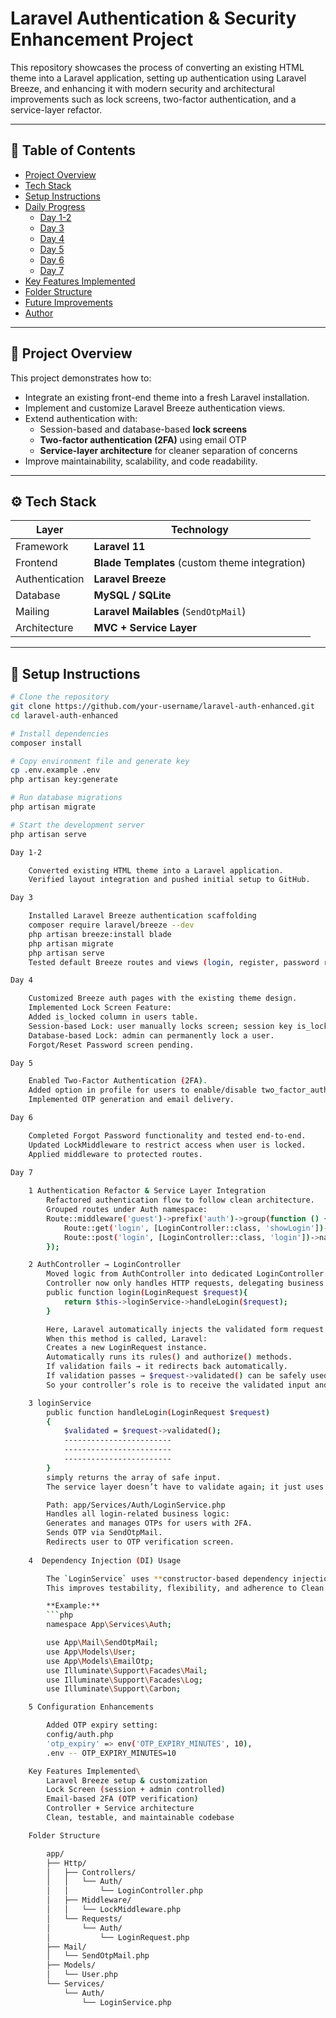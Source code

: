 # Laravel Authentication & Security Enhancement Project

This repository showcases the process of converting an existing HTML theme into a Laravel application, setting up authentication using Laravel Breeze, and enhancing it with modern security and architectural improvements such as lock screens, two-factor authentication, and a service-layer refactor.

---

## 📑 Table of Contents
- [Project Overview](#-project-overview)
- [Tech Stack](#-tech-stack)
- [Setup Instructions](#-setup-instructions)
- [Daily Progress](#-daily-progress)
  - [Day 1-2](#day-1-2)
  - [Day 3](#day-3)
  - [Day 4](#day-4)
  - [Day 5](#day-5)
  - [Day 6](#day-6)
  - [Day 7](#day-7)
- [Key Features Implemented](#-key-features-implemented)
- [Folder Structure](#-folder-structure)
- [Future Improvements](#-future-improvements)
- [Author](#-author)

---

## 🧩 Project Overview
This project demonstrates how to:

- Integrate an existing front-end theme into a fresh Laravel installation.  
- Implement and customize Laravel Breeze authentication views.  
- Extend authentication with:
  - Session-based and database-based **lock screens**  
  - **Two-factor authentication (2FA)** using email OTP  
  - **Service-layer architecture** for cleaner separation of concerns  
- Improve maintainability, scalability, and code readability.

---

## ⚙️ Tech Stack
| Layer | Technology |
|-------|-------------|
| Framework | **Laravel 11** |
| Frontend | **Blade Templates** (custom theme integration) |
| Authentication | **Laravel Breeze** |
| Database | **MySQL / SQLite** |
| Mailing | **Laravel Mailables** (`SendOtpMail`) |
| Architecture | **MVC + Service Layer** |

---

## 🧭 Setup Instructions
```bash
# Clone the repository
git clone https://github.com/your-username/laravel-auth-enhanced.git
cd laravel-auth-enhanced

# Install dependencies
composer install

# Copy environment file and generate key
cp .env.example .env
php artisan key:generate

# Run database migrations
php artisan migrate

# Start the development server
php artisan serve

Day 1-2

    Converted existing HTML theme into a Laravel application.
    Verified layout integration and pushed initial setup to GitHub.

Day 3

    Installed Laravel Breeze authentication scaffolding
    composer require laravel/breeze --dev
    php artisan breeze:install blade
    php artisan migrate
    php artisan serve
    Tested default Breeze routes and views (login, register, password reset, etc.).

Day 4

    Customized Breeze auth pages with the existing theme design.
    Implemented Lock Screen Feature:
    Added is_locked column in users table.
    Session-based Lock: user manually locks screen; session key is_locked=true.
    Database-based Lock: admin can permanently lock a user.
    Forgot/Reset Password screen pending.

Day 5

    Enabled Two-Factor Authentication (2FA).
    Added option in profile for users to enable/disable two_factor_auth.
    Implemented OTP generation and email delivery.

Day 6

    Completed Forgot Password functionality and tested end-to-end.
    Updated LockMiddleware to restrict access when user is locked.
    Applied middleware to protected routes.

Day 7
    
    1 Authentication Refactor & Service Layer Integration
        Refactored authentication flow to follow clean architecture.
        Grouped routes under Auth namespace:
        Route::middleware('guest')->prefix('auth')->group(function () {
            Route::get('login', [LoginController::class, 'showLogin'])->name('login');
            Route::post('login', [LoginController::class, 'login'])->name('auth.login');
        });

    2 AuthController → LoginController
        Moved logic from AuthController into dedicated LoginController.
        Controller now only handles HTTP requests, delegating business logic to LoginService.
        public function login(LoginRequest $request){
            return $this->loginService->handleLogin($request);
        }

        Here, Laravel automatically injects the validated form request (LoginRequest) using Dependency Injection.
        When this method is called, Laravel:
        Creates a new LoginRequest instance.
        Automatically runs its rules() and authorize() methods.
        If validation fails → it redirects back automatically.
        If validation passes → $request->validated() can be safely used.
        So your controller’s role is to receive the validated input and delegate logic to the service

    3 loginService
        public function handleLogin(LoginRequest $request)
        {
            $validated = $request->validated();
            ------------------------
            ------------------------
            ------------------------
        }
        simply returns the array of safe input.
        The service layer doesn’t have to validate again; it just uses the already validated data.

        Path: app/Services/Auth/LoginService.php
        Handles all login-related business logic:
        Generates and manages OTPs for users with 2FA.
        Sends OTP via SendOtpMail.
        Redirects user to OTP verification screen.
    
    4  Dependency Injection (DI) Usage

        The `LoginService` uses **constructor-based dependency injection** to receive required classes and services instead of creating them manually.  
        This improves testability, flexibility, and adherence to Clean Architecture principles.

        **Example:**
        ```php
        namespace App\Services\Auth;

        use App\Mail\SendOtpMail;
        use App\Models\User;
        use App\Models\EmailOtp;
        use Illuminate\Support\Facades\Mail;
        use Illuminate\Support\Facades\Log;
        use Illuminate\Support\Carbon;

    5 Configuration Enhancements

        Added OTP expiry setting:
        config/auth.php
        'otp_expiry' => env('OTP_EXPIRY_MINUTES', 10),
        .env -- OTP_EXPIRY_MINUTES=10

    Key Features Implemented\
        Laravel Breeze setup & customization
        Lock Screen (session + admin controlled)
        Email-based 2FA (OTP verification)
        Controller + Service architecture
        Clean, testable, and maintainable codebase

    Folder Structure

        app/
        ├── Http/
        │   ├── Controllers/
        │   │   └── Auth/
        │   │       └── LoginController.php
        │   ├── Middleware/
        │   │   └── LockMiddleware.php
        │   └── Requests/
        │       └── Auth/
        │           └── LoginRequest.php
        ├── Mail/
        │   └── SendOtpMail.php
        ├── Models/
        │   └── User.php
        └── Services/
            └── Auth/
                └── LoginService.php


